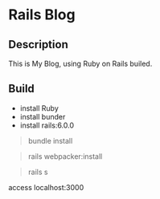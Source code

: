# Rails Blog

## Description

This is My Blog, using Ruby on Rails builed.

## Build

- install Ruby
- install bunder
- install rails:6.0.0

> bundle install

> rails webpacker:install

> rails s

access localhost:3000
